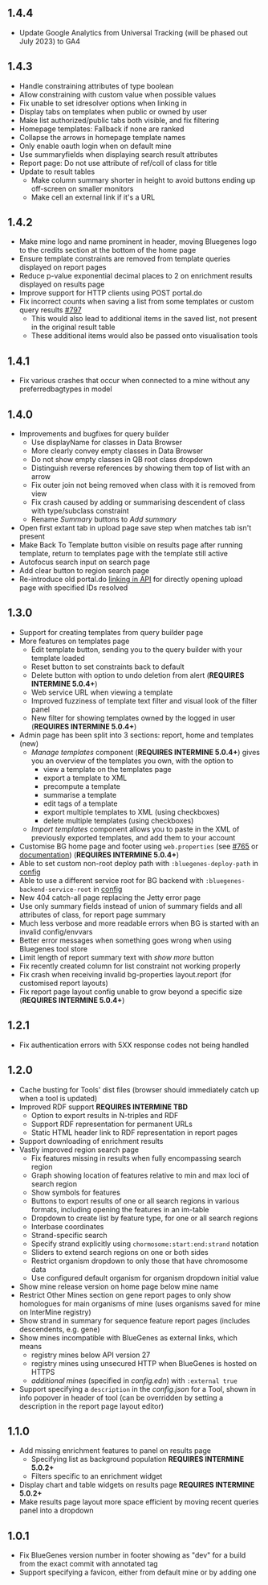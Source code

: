 ## 1.4.4

- Update Google Analytics from Universal Tracking (will be phased out July 2023) to GA4

## 1.4.3

- Handle constraining attributes of type boolean
- Allow constraining with custom value when possible values
- Fix unable to set idresolver options when linking in
- Display tabs on templates when public or owned by user
- Make list authorized/public tabs both visible, and fix filtering
- Homepage templates: Fallback if none are ranked
- Collapse the arrows in homepage template names
- Only enable oauth login when on default mine
- Use summaryfields when displaying search result attributes
- Report page: Do not use attribute of ref/coll of class for title
- Update to result tables
    - Make column summary shorter in height to avoid buttons ending up off-screen on smaller monitors
    - Make cell an external link if it's a URL

## 1.4.2

- Make mine logo and name prominent in header, moving Bluegenes logo to the credits section at the bottom of the home page
- Ensure template constraints are removed from template queries displayed on report pages
- Reduce p-value exponential decimal places to 2 on enrichment results displayed on results page
- Improve support for HTTP clients using POST portal.do
- Fix incorrect counts when saving a list from some templates or custom query results [#797](https://github.com/intermine/bluegenes/issues/797)
    - This would also lead to additional items in the saved list, not present in the original result table
    - These additional items would also be passed onto visualisation tools

## 1.4.1

- Fix various crashes that occur when connected to a mine without any preferredbagtypes in model

## 1.4.0

- Improvements and bugfixes for query builder
    - Use displayName for classes in Data Browser
    - More clearly convey empty classes in Data Browser
    - Do not show empty classes in QB root class dropdown
    - Distinguish reverse references by showing them top of list with an arrow
    - Fix outer join not being removed when class with it is removed from view
    - Fix crash caused by adding or summarising descendent of class with type/subclass constraint
    - Rename *Summary* buttons to *Add summary*
- Open first extant tab in upload page save step when matches tab isn't present
- Make Back To Template button visible on results page after running template, return to templates page with the template still active
- Autofocus search input on search page
- Add clear button to region search page
- Re-introduce old portal.do [linking in API](https://intermine.readthedocs.io/en/latest/webapp/linking-in/#list-of-identifiers) for directly opening upload page with specified IDs resolved

## 1.3.0

- Support for creating templates from query builder page
- More features on templates page
    - Edit template button, sending you to the query builder with your template loaded
    - Reset button to set constraints back to default
    - Delete button with option to undo deletion from alert (**REQUIRES INTERMINE 5.0.4+**)
    - Web service URL when viewing a template
    - Improved fuzziness of template text filter and visual look of the filter panel
    - New filter for showing templates owned by the logged in user (**REQUIRES INTERMINE 5.0.4+**)
- Admin page has been split into 3 sections: report, home and templates (new)
    - *Manage templates* component (**REQUIRES INTERMINE 5.0.4+**) gives you an overview of the templates you own, with the option to
        - view a template on the templates page
        - export a template to XML
        - precompute a template
        - summarise a template
        - edit tags of a template
        - export multiple templates to XML (using checkboxes)
        - delete multiple templates (using checkboxes)
    - *Import templates* component allows you to paste in the XML of previously exported templates, and add them to your account
- Customise BG home page and footer using `web.properties` (see [#765](https://github.com/intermine/bluegenes/pull/765) or [documentation](http://intermine.org/im-docs/)) (**REQUIRES INTERMINE 5.0.4+**)
- Able to set custom non-root deploy path with `:bluegenes-deploy-path` in [config](https://github.com/intermine/bluegenes/blob/dev/docs/configuring.md)
- Able to use a different service root for BG backend with `:bluegenes-backend-service-root` in [config](https://github.com/intermine/bluegenes/blob/dev/docs/configuring.md)
- New 404 catch-all page replacing the Jetty error page
- Use only summary fields instead of union of summary fields and all attributes of class, for report page summary
- Much less verbose and more readable errors when BG is started with an invalid config/envvars
- Better error messages when something goes wrong when using Bluegenes tool store
- Limit length of report summary text with *show more* button
- Fix recently created column for list constraint not working properly
- Fix crash when receiving invalid bg-properties layout.report (for customised report layouts)
- Fix report page layout config unable to grow beyond a specific size (**REQUIRES INTERMINE 5.0.4+**)

## 1.2.1

- Fix authentication errors with 5XX response codes not being handled

## 1.2.0

- Cache busting for Tools' dist files (browser should immediately catch up when a tool is updated)
- Improved RDF support **REQUIRES INTERMINE TBD**
    - Option to export results in N-triples and RDF
    - Support RDF representation for permanent URLs
    - Static HTML header link to RDF representation in report pages
- Support downloading of enrichment results
- Vastly improved region search page
    - Fix features missing in results when fully encompassing search region
    - Graph showing location of features relative to min and max loci of search region
    - Show symbols for features
    - Buttons to export results of one or all search regions in various formats, including opening the features in an im-table
    - Dropdown to create list by feature type, for one or all search regions
    - Interbase coordinates
    - Strand-specific search
    - Specify strand explicitly using `chormosome:start:end:strand` notation
    - Sliders to extend search regions on one or both sides
    - Restrict organism dropdown to only those that have chromosome data
    - Use configured default organism for organism dropdown initial value
- Show mine release version on home page below mine name
- Restrict Other Mines section on gene report pages to only show homologues for main organisms of mine (uses organisms saved for mine on InterMine registry)
- Show strand in summary for sequence feature report pages (includes descendents, e.g. gene)
- Show mines incompatible with BlueGenes as external links, which means
    - registry mines below API version 27
    - registry mines using unsecured HTTP when BlueGenes is hosted on HTTPS
    - *additional mines* (specified in *config.edn*) with `:external true`
- Support specifying a `description` in the *config.json* for a Tool, shown in info popover in header of tool (can be overridden by setting a description in the report page layout editor)

## 1.1.0

- Add missing enrichment features to panel on results page
    - Specifying list as background population **REQUIRES INTERMINE 5.0.2+**
    - Filters specific to an enrichment widget
- Display chart and table widgets on results page **REQUIRES INTERMINE 5.0.2+**
- Make results page layout more space efficient by moving recent queries panel into a dropdown

## 1.0.1

- Fix BlueGenes version number in footer showing as "dev" for a build from the exact commit with annotated tag
- Support specifying a favicon, either from default mine or by adding one
